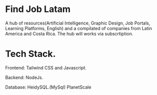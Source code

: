 # Find Job Latam

A hub of resources(Artificial Intelligence, Graphic Design, Job Portals, Learning Platforms, English) and a compilated of companies from Latin America and Costa Rica. The hub will works via subscrtiption.

# Tech Stack.

Frontend:
Tailwind CSS and Javascript.

Backend:
NodeJs.

Database:
HeidySQL.(MySql)
PlanetScale
